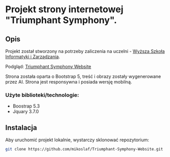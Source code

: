 # Projekt strony internetowej "Triumphant Symphony".

## Opis

Projekt został stworzony na potrzeby zaliczenia na uczelni - [Wyższa Szkoła Informatyki i Zarządzania](https://www.wsi.edu.pl/).

Podgląd: [Triumphant Symphony Website](https://mikoslaf.github.io/Triumphant-Symphony-Website/)

Strona została oparta o Bootstrap 5, treść i obrazy zostały wygenerowane przez AI. Strona jest responsywna i posiada wersję mobilną.

### Użyte biblioteki/technologie:
* Boostrap 5.3
* Jquary 3.7.0

## Instalacja

Aby uruchomić projekt lokalnie, wystarczy sklonować repozytorium:

```bash
git clone https://github.com/mikoslaf/Triumphant-Symphony-Website.git
```

